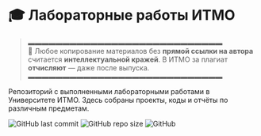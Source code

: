 # 🎓 Лабораторные работы ИТМО

> ▬▬▬▬▬▬▬▬▬▬▬▬▬▬▬▬▬▬▬▬▬▬▬▬▬▬▬▬  
> 🔞 Любое копирование материалов без **прямой ссылки на автора**  
> считается **интеллектуальной кражей**. В ИТМО за плагиат  
> **отчисляют** — даже после выпуска.  
> ▬▬▬▬▬▬▬▬▬▬▬▬▬▬▬▬▬▬▬▬▬▬▬▬▬▬▬▬  


Репозиторий с выполненными лабораторными работами в Университете ИТМО. Здесь собраны проекты, коды и отчёты по различным предметам.

![GitHub last commit](https://img.shields.io/github/last-commit/shhuubb/Itmo_labs?style=flat-square)
![GitHub repo size](https://img.shields.io/github/repo-size/shhuubb/Itmo_labs?style=flat-square)
![GitHub](https://img.shields.io/github/license/shhuubb/Itmo_labs?style=flat-square)

